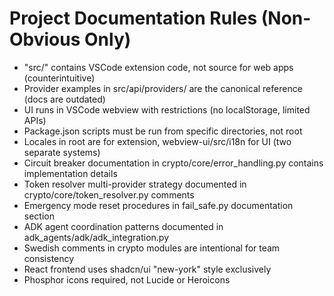 # Project Documentation Rules (Non-Obvious Only)

- "src/" contains VSCode extension code, not source for web apps (counterintuitive)
- Provider examples in src/api/providers/ are the canonical reference (docs are outdated)
- UI runs in VSCode webview with restrictions (no localStorage, limited APIs)
- Package.json scripts must be run from specific directories, not root
- Locales in root are for extension, webview-ui/src/i18n for UI (two separate systems)
- Circuit breaker documentation in crypto/core/error_handling.py contains implementation details
- Token resolver multi-provider strategy documented in crypto/core/token_resolver.py comments
- Emergency mode reset procedures in fail_safe.py documentation section
- ADK agent coordination patterns documented in adk_agents/adk/adk_integration.py
- Swedish comments in crypto modules are intentional for team consistency
- React frontend uses shadcn/ui "new-york" style exclusively
- Phosphor icons required, not Lucide or Heroicons